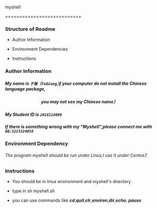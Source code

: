 myshell

===========================



### Structure of Readme



- Author Information

- Environment Dependencies

- Instructions




### Author Information


##### My name is `于强`（`YuQiang`,if your computer do not install the Chinese language package,

##### &emsp;&emsp;  &emsp;  &emsp;  &emsp;  &emsp;  &emsp;  you may not see my Chinese name）



##### My Student ID is `2018118090`


##### If there is something wrong with my "Myshell",please connect me with `QQ:3223324058`





### Environment Dependency


###### The program myshell should be run under Linux,I use it under Centos7.



### Instructions

- You should be in linux environment and myshell's directory 

- type in sh myshell.sh

- you can use commands like ***cd***,***quit***,***clr***,***environ***,***dir***,***echo<comment>***,
  ***pause***
